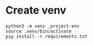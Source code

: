 # Create venv

```
python3 -m venv .project-env
source .venv/bin/activate 
pip install -r requirements.txt
```
